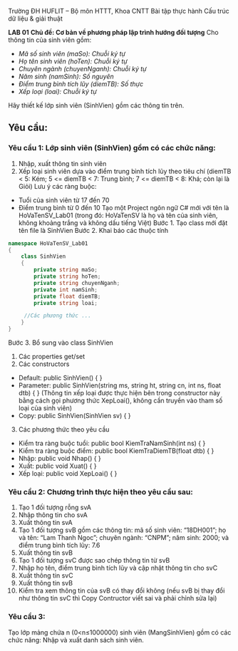 Trường ĐH HUFLIT – Bộ môn HTTT, Khoa CNTT 	Bài tập thực hành Cấu trúc dữ liệu & giải thuật

**LAB 01**
**Chủ đề: Cơ bản về phương pháp lập trình hướng đối tượng**
Cho thông tin của sinh viên gồm:

- *Mã số sinh viên (maSo): Chuỗi ký tự*
- *Họ tên sinh viên (hoTen): Chuỗi ký tự*
- *Chuyên ngành (chuyenNganh): Chuỗi ký tự*
- *Năm sinh (namSinh): Số nguyên*
- *Điểm trung bình tích lũy (diemTB): Số thực*
- *Xếp loại (loai): Chuỗi ký tự*

Hãy thiết kế lớp sinh viên (SinhVien) gồm các thông tin trên.

## Yêu cầu:
### Yêu cầu 1: Lớp sinh viên (SinhVien) gồm có các chức năng:
1.	Nhập, xuất thông tin sinh viên
2.	Xếp loại sinh viên dựa vào điểm trung bình tích lũy theo tiêu chí (diemTB < 5: Kém; 5 <= diemTB < 7: Trung bình; 7 <= diemTB < 8: Khá; còn lại là Giỏi) 
Lưu ý các ràng buộc: 
-	Tuổi của sinh viên từ 17 đến 70
-	Điểm trung bình từ 0 đến 10	Tạo một Project ngôn ngữ C# mới với tên là HoVaTenSV_Lab01 (trong đó: HoVaTenSV là họ và tên của sinh viên, không khoảng trắng và không dấu tiếng Việt) 
Bước 1. Tạo class mới đặt tên file là SinhVien
Bước 2. Khai báo các thuộc tính
```cs
namespace HoVaTenSV_Lab01
{
    class SinhVien
    {
        private string maSo;
        private string hoTen;
        private string chuyenNganh;
        private int namSinh;
        private float diemTB;
        private string loai;

	 //Các phương thức ...
    }
}
```
Bước 3. Bổ sung vào class SinhVien
1.	Các properties get/set
2.	Các constructors
-	Default: public SinhVien() { }
-	Parameter: 
public SinhVien(string ms, string ht, string cn, int ns, float dtb) { }
(Thông tin xếp loại được thực hiện bên trong constructor này bằng cách gọi phương thức XepLoai(), không cần truyền vào tham số loại của sinh viên)
-	Copy: public SinhVien(SinhVien sv) { }
3.	Các phương thức theo yêu cầu
-	Kiểm tra ràng buộc tuổi: public bool KiemTraNamSinh(int ns) { }
-	Kiểm tra ràng buộc điểm: public bool KiemTraDiemTB(float dtb) { }
-	Nhập: public void Nhap() { }
-	Xuất: public void Xuat() { }
-	Xếp loại: public void XepLoai() { }
### Yêu cầu 2: Chương trình thực hiện theo yêu cầu sau:
1.	Tạo 1 đối tượng rỗng svA
2.	Nhập thông tin cho svA
3.	Xuất thông tin svA
4.	Tạo 1 đối tượng svB gồm các thông tin: mã số sinh viên: “18DH001”; họ và tên: “Lam Thanh Ngoc”; chuyên ngành: “CNPM”; năm sinh: 2000; và điểm trung bình tích lũy: 7.6
5.	Xuất thông tin svB
6.	Tạo 1 đối tượng svC được sao chép thông tin từ svB
7.	Nhập họ tên, điểm trung bình tích lũy và cập nhật thông tin cho svC
8.	Xuất thông tin svC
9.	Xuất thông tin svB
10.	Kiểm tra xem thông tin của svB có thay đổi không (nếu svB bị thay đổi như thông tin svC thì Copy Contructor viết sai và phải chỉnh sửa lại)
### Yêu cầu 3: 
Tạo lớp mảng chứa n (0<n≤1000000) sinh viên (MangSinhVien) gồm có các chức năng: Nhập và xuất danh sách sinh viên.


